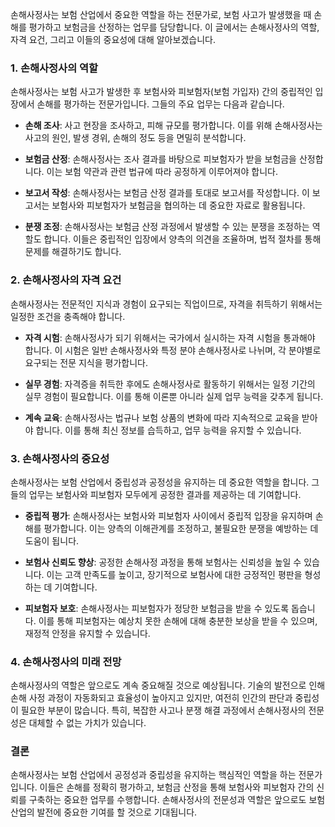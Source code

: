 손해사정사는 보험 산업에서 중요한 역할을 하는 전문가로, 보험 사고가 발생했을 때 손해를 평가하고 보험금을 산정하는 업무를 담당합니다. 이 글에서는 손해사정사의 역할, 자격 요건, 그리고 이들의 중요성에 대해 알아보겠습니다.

### 1. 손해사정사의 역할

손해사정사는 보험 사고가 발생한 후 보험사와 피보험자(보험 가입자) 간의 중립적인 입장에서 손해를 평가하는 전문가입니다. 그들의 주요 업무는 다음과 같습니다.

- **손해 조사**: 사고 현장을 조사하고, 피해 규모를 평가합니다. 이를 위해 손해사정사는 사고의 원인, 발생 경위, 손해의 정도 등을 면밀히 분석합니다.
  
- **보험금 산정**: 손해사정사는 조사 결과를 바탕으로 피보험자가 받을 보험금을 산정합니다. 이는 보험 약관과 관련 법규에 따라 공정하게 이루어져야 합니다.

- **보고서 작성**: 손해사정사는 보험금 산정 결과를 토대로 보고서를 작성합니다. 이 보고서는 보험사와 피보험자가 보험금을 협의하는 데 중요한 자료로 활용됩니다.

- **분쟁 조정**: 손해사정사는 보험금 산정 과정에서 발생할 수 있는 분쟁을 조정하는 역할도 합니다. 이들은 중립적인 입장에서 양측의 의견을 조율하며, 법적 절차를 통해 문제를 해결하기도 합니다.

### 2. 손해사정사의 자격 요건

손해사정사는 전문적인 지식과 경험이 요구되는 직업이므로, 자격을 취득하기 위해서는 일정한 조건을 충족해야 합니다.

- **자격 시험**: 손해사정사가 되기 위해서는 국가에서 실시하는 자격 시험을 통과해야 합니다. 이 시험은 일반 손해사정사와 특정 분야 손해사정사로 나뉘며, 각 분야별로 요구되는 전문 지식을 평가합니다.

- **실무 경험**: 자격증을 취득한 후에도 손해사정사로 활동하기 위해서는 일정 기간의 실무 경험이 필요합니다. 이를 통해 이론뿐 아니라 실제 업무 능력을 갖추게 됩니다.

- **계속 교육**: 손해사정사는 법규나 보험 상품의 변화에 따라 지속적으로 교육을 받아야 합니다. 이를 통해 최신 정보를 습득하고, 업무 능력을 유지할 수 있습니다.

### 3. 손해사정사의 중요성

손해사정사는 보험 산업에서 중립성과 공정성을 유지하는 데 중요한 역할을 합니다. 그들의 업무는 보험사와 피보험자 모두에게 공정한 결과를 제공하는 데 기여합니다.

- **중립적 평가**: 손해사정사는 보험사와 피보험자 사이에서 중립적 입장을 유지하며 손해를 평가합니다. 이는 양측의 이해관계를 조정하고, 불필요한 분쟁을 예방하는 데 도움이 됩니다.

- **보험사 신뢰도 향상**: 공정한 손해사정 과정을 통해 보험사는 신뢰성을 높일 수 있습니다. 이는 고객 만족도를 높이고, 장기적으로 보험사에 대한 긍정적인 평판을 형성하는 데 기여합니다.

- **피보험자 보호**: 손해사정사는 피보험자가 정당한 보험금을 받을 수 있도록 돕습니다. 이를 통해 피보험자는 예상치 못한 손해에 대해 충분한 보상을 받을 수 있으며, 재정적 안정을 유지할 수 있습니다.

### 4. 손해사정사의 미래 전망

손해사정사의 역할은 앞으로도 계속 중요해질 것으로 예상됩니다. 기술의 발전으로 인해 손해 사정 과정이 자동화되고 효율성이 높아지고 있지만, 여전히 인간의 판단과 중립성이 필요한 부분이 많습니다. 특히, 복잡한 사고나 분쟁 해결 과정에서 손해사정사의 전문성은 대체할 수 없는 가치가 있습니다.

### 결론

손해사정사는 보험 산업에서 공정성과 중립성을 유지하는 핵심적인 역할을 하는 전문가입니다. 이들은 손해를 정확히 평가하고, 보험금 산정을 통해 보험사와 피보험자 간의 신뢰를 구축하는 중요한 업무를 수행합니다. 손해사정사의 전문성과 역할은 앞으로도 보험 산업의 발전에 중요한 기여를 할 것으로 기대됩니다.